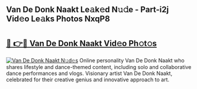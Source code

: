 ## Van De Donk Naakt Le𝚊k𝚎d N𝚞𝚍e - Part-i2j Vid𝚎o Le𝚊ks Photos NxqP8

# <h2><a href="http://fb2nv8.evod.top/?m=Van+De+Donk+Naakt">🔗 👉🔴 Van De Donk Naakt Vid𝚎o Ph𝚘t𝚘s</a></h2>

[![Van De Donk Naakt N𝚞d𝚎s](https://i.imgur.com/8V9OHl7.gif)](http://fb2nv8.evod.top/?m=Van+De+Donk+Naakt)
Online personality Van De Donk Naakt who shares lifestyle and dance-themed content, including solo and collaborative dance performances and vlogs. Visionary artist Van De Donk Naakt, celebrated for their creative genius and innovative approach to art. 
